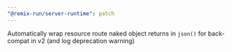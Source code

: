 ```yaml
---
"@remix-run/server-runtime": patch
---
```


Automatically wrap resource route naked object returns in `json()` for back-compat in v2 (and log deprecation warning)
